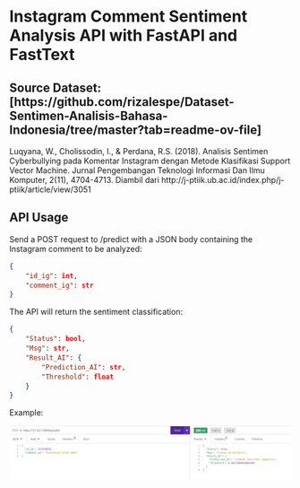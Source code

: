 <h1> Instagram Comment Sentiment Analysis API with FastAPI and FastText</h1>


<h2> Source Dataset: [https://github.com/rizalespe/Dataset-Sentimen-Analisis-Bahasa-Indonesia/tree/master?tab=readme-ov-file]</h2><p>Luqyana, W., Cholissodin, I., & Perdana, R.S. (2018). Analisis Sentimen Cyberbullying pada Komentar Instagram dengan Metode Klasifikasi Support Vector Machine. Jurnal Pengembangan Teknologi Informasi Dan Ilmu Komputer, 2(11), 4704-4713. Diambil dari http://j-ptiik.ub.ac.id/index.php/j-ptiik/article/view/3051</p>

<h2> API Usage </h2>
Send a POST request to /predict with a JSON body containing the Instagram comment to be analyzed:

```JSON
{
	"id_ig": int,
	"comment_ig": str
}
```

The API will return the sentiment classification:

```JSON
{
	"Status": bool,
	"Msg": str,
	"Result_AI": {
		"Prediction_AI": str,
		"Threshold": float
	}
}
```

Example:

![Alt text](images/Capture.PNG)

